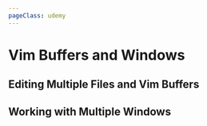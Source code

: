 ```yaml
---
pageClass: udemy
---
```


# Vim Buffers and Windows

## Editing Multiple Files and Vim Buffers

## Working with Multiple Windows
